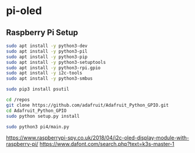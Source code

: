 # pi-oled


## Raspberry Pi Setup

```bash
sudo apt install -y python3-dev
sudo apt install -y python3-pil
sudo apt install -y python3-pip
sudo apt install -y python3-setuptools
sudo apt install -y python3-rpi.gpio
sudo apt install -y i2c-tools
sudo apt install -y python3-smbus
```

```bash
sudo pip3 install psutil
```

```bash
cd /repos
git clone https://github.com/adafruit/Adafruit_Python_GPIO.git
cd Adafruit_Python_GPIO
sudo python setup.py install
```

```bash
sudo python3 pi4/main.py
```

https://www.raspberrypi-spy.co.uk/2018/04/i2c-oled-display-module-with-raspberry-pi/
https://www.dafont.com/search.php?text=k3s-master-1
